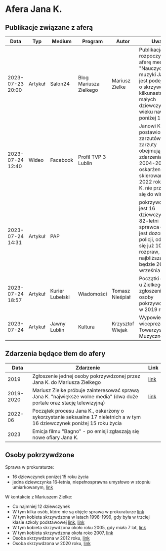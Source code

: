 # Afera Jana K.

## Publikacje związane z aferą

Data|Typ|Medium|Program|Autor|Uwagi|Link
----|---|------|-------|-----|-----|----
2023-07-23 20:00|Artykuł|Salon24|Blog Mariusza Zielkego|Mariusz Zielke|Publikacja rozpoczynająca aferę medialną: "Nauczyciel muzyki Jan K. jest podejrzany o skrzywdzenie kilkunastu małych dziewczynek w wieku nawet poniżej 10 lat"|[link](https://www.salon24.pl/u/zielke/1314942,w-lublinie-wybuchnie-ogromna-afera-pedofilska-ofiary-co-najmniej-12-malych-dziewczynek)
2023-07-24 12:40|Wideo|Facebook|Profil TVP 3 Lublin||Janowi K. postawiono 17 zarzutów, zarzuty obejmują zdarzenia z lat 2004-2021, akt oskarżenia skierowano w 2022 roku. Jan K. nie przyznał się do winy.|[link](https://www.facebook.com/lublin.tvp/posts/pfbid02SjSHMCKedJbQ4VCgkDsRQ9HU6fiptDhYbvXJLByqyi8fqsuu3HnHqSvP9b8cpTm8l)
2023-07-24 14:31|Artykuł|PAP|||pokrzywdzonych jest 16 dziewczynek, 82-letni sprawca objęty jest dozorem policji, odbyło się już 10 rozpraw, najbliższa będzie 26 września|[link](https://www.pap.pl/aktualnosci/news%2C1600728%2C82-letni-nauczyciel-muzyki-oskarzony-o-wykorzystywanie-maloletnich)
2023-07-24 18:57|Artykuł|Kurier Lubelski|Wiadomości|Tomasz Nieśpiał|Początki sparwy u Zielkego: zgłoszenie osoby pokrzywdzonej w 2019 roku|[link](https://kurierlubelski.pl/mariusz-zielke-dla-kuriera-sprawa-jana-k-to-potezna-afera-pedofilska/ar/c1-17747305)
2023-07-24|Artykuł|Jawny Lublin|Kultura|Krzysztof Wiejak|Wypowiedź wiceprezesa Towarzystwa Muzycznego|[link](https://jawnylublin.pl/duze-media-mialy-zlekcewazyc-afere-pedofilska-w-lublinie-ale-prokuratura-juz-nie-82-letni-muzyk-oskarzony/)

## Zdarzenia będące tłem do afery

Data|Zdarzenie|Link
---|---|---
2019|Zgłoszenie jednej osoby pokrzywdzonej przez Jana K. do Mariusza Zielkego|[link](https://kurierlubelski.pl/mariusz-zielke-dla-kuriera-sprawa-jana-k-to-potezna-afera-pedofilska/ar/c1-17747305)
2019-2020|Mariusz Zielke próbuje zainteresować sprawą Jana K. "największe wolne media" (dwa duże portale oraz stację telewizyjną)|[link](https://www.salon24.pl/u/zielke/1314942,w-lublinie-wybuchnie-ogromna-afera-pedofilska-ofiary-co-najmniej-12-malych-dziewczynek)
2022-06|Początek procesu Jana K., oskarżony o sykorzystanie seksualne 17 nieletnich a w tym 16 dziewczynek poniżej 15 roku życia
2023|Emicja filmu "Bagno" - po emisji zgłaszają się nowe ofiary Jana K.

## Osoby pokrzywdzone

Sprawa w prokuraturze:

* 16 dziewczynek poniżej 15 roku życia
* jedna dziewczynka 16-letnia, niepełnosprawna umysłowo w stopniu umiarkowanym, [link](https://jawnylublin.pl/duze-media-mialy-zlekcewazyc-afere-pedofilska-w-lublinie-ale-prokuratura-juz-nie-82-letni-muzyk-oskarzony/)

W kontakcie z Mariuszem Zielke:

* Co najmniej 12 dziewczynek
* W tym kilka osób, które nie są objęte sprawą w prokuraturze [link](https://www.polsatnews.pl/wiadomosc/2023-07-24/mariusz-zielke-autor-filmu-bagno-w-programie-gosc-wydarzen/)
* W tym kobieta skrzywdzona w latach 1998-1999, gdy była w trzciej klasie szkoły podstawowej [link](https://kurierlubelski.pl/mariusz-zielke-dla-kuriera-sprawa-jana-k-to-potezna-afera-pedofilska/ar/c1-17747305), [link](https://www.salon24.pl/u/zielke/1314942,w-lublinie-wybuchnie-ogromna-afera-pedofilska-ofiary-co-najmniej-12-malych-dziewczynek)
* W tym kobieta skrzywdzona około roku 2005, gdy miała 7 lat, [link](https://www.salon24.pl/u/zielke/1314942,w-lublinie-wybuchnie-ogromna-afera-pedofilska-ofiary-co-najmniej-12-malych-dziewczynek)
* W tym kobieta skrzywdzona okoła roko 2007, [link](https://www.salon24.pl/u/zielke/1314942,w-lublinie-wybuchnie-ogromna-afera-pedofilska-ofiary-co-najmniej-12-malych-dziewczynek)
* Osoba skrzywdzona w 2012 roku, [link](https://www.salon24.pl/u/zielke/1314942,w-lublinie-wybuchnie-ogromna-afera-pedofilska-ofiary-co-najmniej-12-malych-dziewczynek)
* Osoba skrzywdzona w 2020 roku, [link](https://www.salon24.pl/u/zielke/1314942,w-lublinie-wybuchnie-ogromna-afera-pedofilska-ofiary-co-najmniej-12-malych-dziewczynek)

